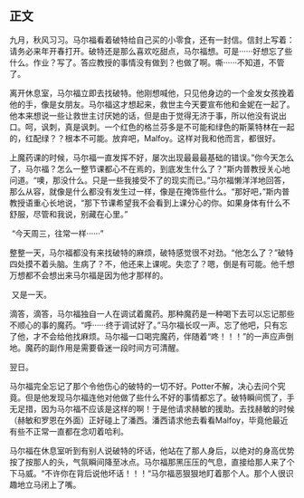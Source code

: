 ## 正文

  九月，秋风习习。马尔福看着破特给自己买的小零食，还有一封信。信封上写着：请务必来年开春打开。破特还是那么喜欢吃甜点，马尔福想。可是······好想忘了些什么。作业？写了。答应教授的事情没有做到？也做了啊。嘶······不知道，不管了。

​    离开休息室，马尔福立即去找破特。他刚想喊他，只见他身边的一个金发女孩挽着他的手，像是女朋友。马尔福这才想起来，救世主今天要宣布他和金妮在一起了。他本来想说一些让救世主讨厌她的话，但是由于觉得无济于事，所以他没有说出口。呵，讽刺，真是讽刺。一个红色的格兰芬多是不可能和绿色的斯莱特林在一起的，红配绿？？根本不可能。放弃吧，Malfoy。这样对我和他而言，都很好。

​    上魔药课的时候，马尔福一直发挥不好，屡次出现最最最基础的错误。”你今天怎么了，马尔福？怎么一整节课都心不在焉的，到底发生什么了？”斯内普教授关心地问道。“噢，那没什么。只是一些我接受不了的现实而已。”马尔福懒洋洋地回答，那么从容，就像是什么都没有发生过一样，像是在掩饰些什么。“那好吧，”斯内普教授语重心长地说，“那下节课希望我不会看到上课分心的你。如果身体有什么不舒服，尽管和我说，别藏在心里。”

​    “今天周三，往常一样······”

​    整整一天，马尔福都没有来找破特的麻烦，破特感觉很不对劲。“他怎么了？”破特四处摸不着头脑。生病了？不，他还来上课呢。失恋了？嗯，倒是有可能。他千想万想都不会想出来马尔福是因为他才那样的。

​    又是一天。

​    滴答，滴答，马尔福独自一人在调试着魔药。那种魔药是一种喝下去可以忘记那些不顺心的事的魔药。“呼······终于调试好了。”马尔福长叹一声。忘了他吧，只有忘了他，才不会给他找麻烦。马尔福一口喝完魔药，伴随着“咚！！！”的一声应声倒地。魔药的副作用是需要昏迷一段时间方可清醒。

翌日。

​    马尔福完全忘记了那个令他伤心的破特的一切不好。Potter不解，决心去问个究竟。但是他发现马尔福连他对他做了些什么不好的事情都忘了。破特瞬间慌了，手无足措，因为马尔福不应该是这样的啊！于是他请求赫敏的援助。去找赫敏的时候（赫敏和罗恩在外面）正好碰上了潘西。潘西请求他去看看Malfoy，毕竟他最近有些不正常一直都在念叨着哈利。

​    马尔福在休息室听到有别人说破特的坏话，他站在了那人身后，以绝对的身高优势按了按那人的头，气氛瞬间降至冰点。马尔福那黑压压的气息，直接给那人来了个下马威。“不许你在背后说他坏话！！！“马尔福恶狠狠地盯着那个人。那个人很识趣地立马闭上了嘴。
